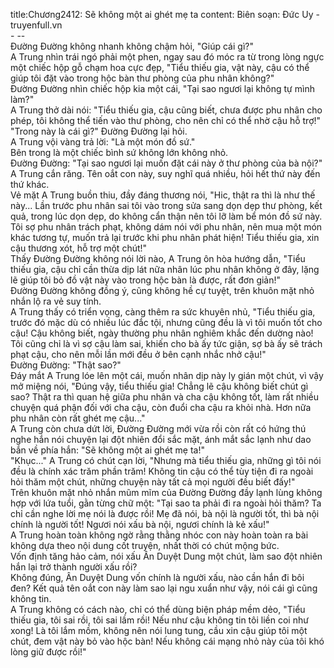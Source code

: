 title:Chương2412: Sẽ không một ai ghét mẹ ta
content:
Biên soạn: Đức Uy - truyenfull.vn<br>- --<br>Đường Đường không nhanh không chậm hỏi, "Giúp cái gì?"<br>A Trung nhìn trái ngó phải một phen, ngay sau đó móc ra từ trong lòng ngực một chiếc hộp gỗ chạm hoa cực đẹp, "Tiểu thiếu gia, vật này, cậu có thể giúp tôi đặt vào trong hộc bàn thư phòng của phu nhân không?"<br>Đường Đường nhìn chiếc hộp kia một cái, "Tại sao ngươi lại không tự mình làm?"<br>A Trung thở dài nói: "Tiểu thiếu gia, cậu cũng biết, chưa được phu nhân cho phép, tôi không thể tiến vào thư phòng, cho nên chỉ có thể nhờ cậu hỗ trợ!"<br>"Trong này là cái gì?" Đường Đường lại hỏi.<br>A Trung vội vàng trả lời: "Là một món đồ sứ."<br>Bên trong là một chiếc bình sứ không lớn không nhỏ.<br>Đường Đường: "Tại sao ngươi lại muốn đặt cái này ở thư phòng của bà nội?"<br>A Trung cắn răng. Tên oắt con này, suy nghĩ quá nhiều, hỏi hết thứ này đến thứ khác.<br>Vẻ mặt A Trung buồn thiu, đầy đáng thương nói, "Hic, thật ra thì là như thế này... Lần trước phu nhân sai tôi vào trong sửa sang dọn dẹp thư phòng, kết quả, trong lúc dọn dẹp, do không cẩn thận nên tôi lỡ làm bể món đồ sứ này.<br>Tôi sợ phu nhân trách phạt, không dám nói với phu nhân, nên mua một món khác tương tự, muốn trả lại trước khi phu nhân phát hiện! Tiểu thiếu gia, xin cậu thương xót, hỗ trợ một chút!"<br>Thấy Đường Đường không nói lời nào, A Trung ôn hòa hướng dẫn, "Tiểu thiếu gia, cậu chỉ cần thừa dịp lát nữa nhân lúc phu nhân không ở đây, lặng lẽ giúp tôi bỏ đồ vật này vào trong hộc bàn là được, rất đơn giản!"<br>Đường Đường không đồng ý, cũng không hề cự tuyệt, trên khuôn mặt nhỏ nhắn lộ ra vẻ suy tính.<br>A Trung thấy có triển vọng, càng thêm ra sức khuyên nhủ, "Tiểu thiếu gia, trước đó mặc dù có nhiều lúc đắc tội, nhưng cũng đều là vì tôi muốn tốt cho cậu! Cậu không biết, ngày thường phu nhân nghiêm khắc đến dường nào! Tôi cũng chỉ là vì sợ cậu làm sai, khiến cho bà ấy tức giận, sợ bà ấy sẽ trách phạt cậu, cho nên mỗi lần mới đều ở bên cạnh nhắc nhở cậu!"<br>Đường Đường: "Thật sao?"<br>Đáy mắt A Trung lóe lên một cái, muốn nhân dịp này ly gián một chút, vì vậy mở miệng nói, "Đúng vậy, tiểu thiếu gia! Chẳng lẽ cậu không biết chút gì sao? Thật ra thì quan hệ giữa phu nhân và cha cậu không tốt, làm rất nhiều chuyện quá phận đối với cha cậu, còn đuổi cha cậu ra khỏi nhà. Hơn nữa phu nhân còn rất ghét mẹ cậu..."<br>A Trung còn chưa dứt lời, Đường Đường mới vừa rồi còn rất có hứng thú nghe hắn nói chuyện lại đột nhiên đổi sắc mặt, ánh mắt sắc lạnh như dao bắn về phía hắn: "Sẽ không một ai ghét mẹ ta!"<br>"Khục..." A Trung có chút cạn lời, "Nhưng mà tiểu thiếu gia, những gì tôi nói đều là chính xác trăm phần trăm! Không tin cậu có thể tùy tiện đi ra ngoài hỏi thăm một chút, những chuyện này tất cả mọi người đều biết đấy!"<br>Trên khuôn mặt nhỏ nhắn mũm mĩm của Đường Đường đầy lạnh lùng không hợp với lứa tuổi, gằn từng chữ một: "Tại sao ta phải đi ra ngoài hỏi thăm? Ta chỉ cần nghe lời mẹ nói là được rồi! Mẹ đã nói, bà nội là người tốt, thì bà nội chính là người tốt! Ngươi nói xấu bà nội, ngươi chính là kẻ xấu!"<br>A Trung hoàn toàn không ngờ rằng thằng nhóc con này hoàn toàn ra bài không dựa theo nội dung cốt truyện, nhất thời có chút mộng bức.<br>Vốn định tăng hảo cảm, nói xấu Ân Duyệt Dung một chút, làm sao đột nhiên hắn lại trở thành người xấu rồi?<br>Không đúng, Ân Duyệt Dung vốn chính là người xấu, nào cần hắn đi bôi đen? Kết quả tên oắt con này làm sao lại ngu xuẩn như vậy, nói cái gì cũng không tin.<br>A Trung không có cách nào, chỉ có thể dùng biện pháp mềm dẻo, "Tiểu thiếu gia, tôi sai rồi, tôi sai lầm rồi! Nếu như cậu không tin tôi liền coi như xong! Là tôi lắm mồm, không nên nói lung tung, cầu xin cậu giúp tôi một chút, đem vật này bỏ vào hộc bàn! Nếu không cái mạng nhỏ này của tôi khó lòng giữ được rồi!"
